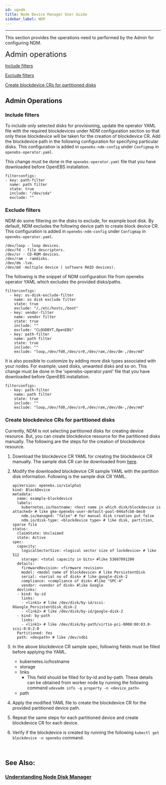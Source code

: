 ```yaml
---
id: ugndm
title: Node Device Manager User Guide
sidebar_label: NDM
---
```

------

This section provides the operations need to performed by the Admin for configuring NDM.


<font size="5">Admin operations</font>

[Include filters](#Include-filters)

[Exclude filters](#Exclude-filters)

[Create blockdevice CRs for partitioned disks](#create-blockdevice-CRs-for-partitioned-disks) 




<h2><a class="anchor" aria-hidden="true" id="admin-operations"></a>Admin Operations</h2>



<h3><a class="anchor" aria-hidden="true" id="Include-filters"></a>Include filters</h3>

To include only selected disks for provisioning, update the operator YAML file with the required blockdevices under NDM configuration section so that only these blockdevice will be taken for the creation of blockdevice CR. Add the blockdevice path in the following configuration for specifying particular disks. This configuration is added in `openebs-ndm-config` under `Configmap` in `openebs-operator.yaml`.

This change must be done in the `openebs-operator.yaml` file that you have downloaded before OpenEBS installation. 

```
filterconfigs:
- key: path-filter
  name: path filter
  state: true
  include: "/dev/sda"
  exclude: ""         
```



<h3><a class="anchor" aria-hidden="true" id="Exclude-filters"></a>Exclude filters</h3>

NDM do some filtering on the disks to exclude, for example boot disk. By default, NDM excludes the following device path to create block device CR. This configuration is added in `openebs-ndm-config` under `Configmap` in `openebs-operator.yaml`.

```
/dev/loop - loop devices.
/dev/fd - file descriptors.
/dev/sr - CD-ROM devices.
/dev/ram - ramdisks.
/dev/dm -lvm.
/dev/md -multiple device ( software RAID devices).
```

The following is the snippet of NDM configuration file from openebs operator YAML which excludes the provided disks/paths.

```
filterconfigs:
  - key: os-disk-exclude-filter
    name: os disk exclude filter
    state: true
    exclude: "/,/etc/hosts,/boot"
  - key: vendor-filter
    name: vendor filter
    state: true
    include: ""
    exclude: "CLOUDBYT,OpenEBS"
  - key: path-filter
    name: path filter
    state: true
    include: ""
    exclude: "loop,/dev/fd0,/dev/sr0,/dev/ram,/dev/dm-,/dev/md"    
```

It is also possible to customize by adding more disk types associated with your nodes. For example, used disks, unwanted disks and so on. This change must be done in the 'openebs-operator.yaml' file that you have downloaded before OpenEBS installation. 

```
filterconfigs:
  - key: path-filter
    name: path filter
    state: true
    include: ""
    exclude: "loop,/dev/fd0,/dev/sr0,/dev/ram,/dev/dm-,/dev/md"
```



<h3><a class="anchor" aria-hidden="true" id="create-blockdevice-CRs-for-partitioned-disks"></a>Create blockdevice CRs for partitioned disks</h3>

Currently, NDM is not selecting partitioned disks for creating device resource. But, you can create blockdevice resource for the partitioned disks manually. The following are the steps for the creation of blockdevice resource.

1. Download the blockdevice CR YAML for creating the blockdevice CR manually. The sample disk CR can be downloaded from [here](<https://raw.githubusercontent.com/openebs/node-disk-manager/master/deploy/crds/openebs_v1alpha1_blockdevice_cr.yaml>).

2. Modify the downloaded blockdevice CR sample YAML with the partition disk information. Following is the sample disk CR YAML.

   ```
   apiVersion: openebs.io/v1alpha1
   kind: BlockDevice
   metadata:
     name: example-blockdevice
     labels:
       kubernetes.io/hostname: <host name in which disk/blockdevice is attached> # like gke-openebs-user-default-pool-044afcb8-bmc0
       ndm.io/managed: "false" # for manual disk creation put false
       ndm.io/disk-type: <blockdevice type> # like disk, partition, sparse file
   status:
     claimState: Unclaimed
     state: Active
   spec:
     capacity:
       logicalSectorSize: <logical sector size of lockdevice> # like 512
       storage: <total capacity in bits> #like 53687091200
     details:
       firmwareRevision: <firmware revision>
       model: <model name of blockdevice> # like PersistentDisk
       serial: <serial no of disk> # like google-disk-2
       compliance: <compliance of disk> #like "SPC-4"
       vendor: <vendor of disk> #like Google
     devlinks:
     - kind: by-id
       links:
       - <link1> # like /dev/disk/by-id/scsi-0Google_PersistentDisk_disk-2
       - <link2> # like /dev/disk/by-id/google-disk-2
     - kind: by-path
       links:
       - <link1> # like /dev/disk/by-path/virtio-pci-0000:00:03.0-scsi-0:0:2:0 
     Partitioned: Yes
     path: <devpath> # like /dev/sdb1
   ```

3. In the above blockdevice CR sample spec, following fields must be filled before applying the YAML.

   - kubernetes.io/hostname
   - storage
   - links
     - This field should be filled for by-id and by-path. These details can be obtained from worker node by running the following command `udevadm info -q property -n <device_path>` 
   - path

4. Apply the modified YAML file to create the blockdevice CR for the provided partitioned device path.

5. Repeat the same steps for each partitioned device and create blockdevice CR for each device.

6. Verify if the blockdevice is created by running the following `kubectl get blockdevice -n openebs` command.

<br>

## See Also:


### [Understanding Node Disk Manager](/1.0.0-RC1/docs/next/ndm.html)

<!-- Hotjar Tracking Code for https://docs.openebs.io -->
<script>
   (function(h,o,t,j,a,r){
       h.hj=h.hj||function(){(h.hj.q=h.hj.q||[]).push(arguments)};
       h._hjSettings={hjid:785693,hjsv:6};
       a=o.getElementsByTagName('head')[0];
       r=o.createElement('script');r.async=1;
       r.src=t+h._hjSettings.hjid+j+h._hjSettings.hjsv;
       a.appendChild(r);
   })(window,document,'https://static.hotjar.com/c/hotjar-','.js?sv=');
</script>


<!-- Global site tag (gtag.js) - Google Analytics -->
<script async src="https://www.googletagmanager.com/gtag/js?id=UA-92076314-12"></script>
<script>
  window.dataLayer = window.dataLayer || [];
  function gtag(){dataLayer.push(arguments);}
  gtag('js', new Date());

  gtag('config', 'UA-92076314-12');
</script>

